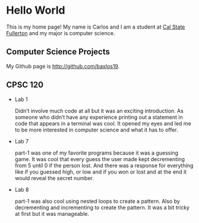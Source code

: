 # Hello World

This is my home page! My name is Carlos and I am a student at [Cal State Fullerton](http://wwww.fullerton.edu/) and my major is computer science.

## Computer Science Projects

My Github page is http://github.com/baxlos19. 

## CPSC 120

* Lab 1

    Didn’t involve much code at all but it was an exciting introduction. As someone who didn’t have any experience printing out a statement in code that appears in a terminal was cool. It opened my eyes and led me to be more interested in computer science and what it has to offer.

* Lab 7 

    part-1 was one of my favorite programs because it was a guessing game. It was cool that every guess the user made kept decrementing from 5 until 0 if the person lost. And there was a response for everything like if you guessed high, or low and if you won or lost and at the end it would reveal the secret number.

* Lab 8

    part-1 was also cool using nested loops to create a pattern. Also by decrementing and incrementing to create the pattern. It was a bit tricky at first but it was manageable. 

